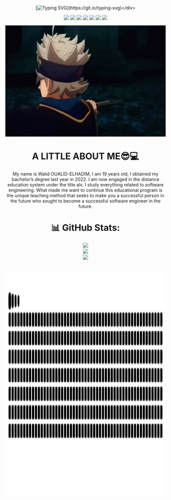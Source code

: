 <div align="center">
         
[![Typing SVG](https://readme-typing-svg.herokuapp.com?font=Lora&weight=700&size=24&pause=100&color=65FF00&background=F9FFF400&center=true&vCenter=true&width=500&height=60&lines=Hey+there+it's+me;%E2%95%B0%E2%9C%A7OUALID_ELHADIM%E2%80%A2%E2%80%A2%E1%9D%B0%F0%9F%92%93;I'm+a+19-year-old;I+living+in++Morocco;I'm+obsessed+with+coding;I+love+learning+new+things;I'm+software+atengineer+ALX!)](https://git.io/typing-svg)</div>



<div align="center"><p><a href="https://twitter.com/walid_|   ELHADIM" target="_blank"><img
            src="https://img.shields.io/badge/|-OUALID-blue?logo=twitter&style=for-the-badge"/></a> <a href="https://www.facebook.com/walid.hdm.33" target="_blank"><img
            src="https://img.shields.io/badge/|-OUALID-blue?logo=facebook&style=for-the-badge"/></a> <a href="https://www.instagram.com/walid.hdm/" target="_blank"><img
            src="https://img.shields.io/badge/|-OUALID-blue?logo=instagram&style=for-the-badge"/></a> <a href="mailto:walid ELHADIM8@gmail.com"><img
            src="https://img.shields.io/badge/|-OUALID-blue?logo=gmail&style=for-the-badge"/></a> <a href="https://www.linkedin.com/in/walid-ELHADIM-752a04268" target="_blank"><img
            src="https://img.shields.io/badge/%7C-OUALID-blue?style=for-the-badge&logo=linkedin"/></a> <a href="https://wa.me//+212606956478"><img
            src="https://img.shields.io/badge/|-OUALID-blue?logo=WhatsApp&style=for-the-badge"/></a> <a href=https://t.me/Walid_Hdm_2004 target="_blank"><img
            src="https://img.shields.io/badge/|-OUALID-blue?logo=telegram&style=for-the-badge"/></a></p></div>
                 
 <div align="center">          
<img src="PIPLO1/s9.gif" alt="coding" width="700px" height="350px" /></div>

<h1><a>A LITTLE ABOUT ME😎💻<a></h1>
<p dir="auto">My name is Walid OUALID-ELHADIM, I am 19 years old, I obtained my bachelor’s degree last year in 2022. I am now engaged in the distance education system under the title alx. I study everything related to software engineering. What made me want to continue this educational program is the unique teaching method that seeks to make you a successful person in the future who sought to become a successful software engineer in the future.</p>

# 📊 GitHub Stats:
![](https://github-readme-stats.vercel.app/api?username=OUALIID&theme=radical&hide_border=true&include_all_commits=true&count_private=true)<br/>
![](https://github-readme-streak-stats.herokuapp.com/?user=OUALIID&theme=radical&hide_border=true)<br/>
![](https://github-readme-stats.vercel.app/api/top-langs/?username=OUALIID&theme=radical&hide_border=true&include_all_commits=true&count_private=true&layout=compact)

<!-- Proudly created with GPRM ( https://gprm.itsvg.in ) -->


 <h1><div align="center">          
<img src="PIPLO1/snake.svg" alt="coding" width="1000px" height="700.56px" /></div></h>

